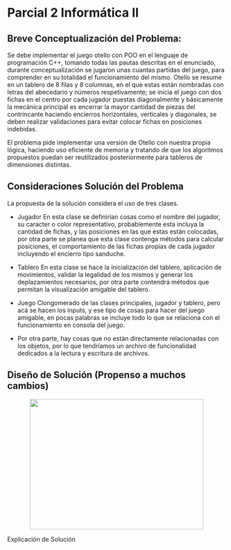 # Parcial 2 Informática II

## Breve Conceptualización del Problema:

Se debe implementar el juego otello con POO en el lenguaje de programación C++, tomando todas las pautas descritas en el enunciado, durante conceptualización se jugaron unas cuantas partidas del juego, para comprender en su totalidad el funcionamiento del mismo. Otello se resume en un tablero de 8 filas y 8 columnas, en el que estas están nombradas con letras del abecedario y números respetivamente; se inicia el juego con dos fichas en el centro por cada jugador puestas diagonalmente y básicamente la mecánica principal es encerrar la mayor cantidad de piezas del contrincante haciendo encierros horizontales, verticales y diagonales, se deben realizar validaciones para evitar colocar fichas en posiciones indebidas.

El problema pide implementar una versión de Otello con nuestra propia lógica, haciendo uso eficiente de memoria y tratando de que los algoritmos propuestos puedan ser reutilizados posteriormente para tableros de dimensiones distintas.


## Consideraciones Solución del Problema

La propuesta de la solución considera el uso de tres clases.

* Jugador
En esta clase se definirían cosas como el nombre del jugador, su caracter o color representativo, probablemente esta incluya la cantidad de fichas, y las posiciones en las que estas están colocadas, por otra parte se planea que esta clase contenga métodos para calcular posiciones, el comportamiento de las fichas propias de cada jugador incluyendo el encierro tipo sanduche.

* Tablero
En esta clase se hace la inicialización del tablero, aplicación de movimientos, validar la legalidad de los mismos y generar los deplazamientos necesarios, por otra parte contendrá métodos que permitan la visualización amigable del tablero.

* Juego
Clongomerado de las clases principales, jugador y tablero, pero acá se hacen los inputs, y ese tipo de cosas para hacer del juego amigable, en pocas palabras se incluye todo lo que se relaciona con el funcionamiento en consola del juego.

* Por otra parte, hay cosas que no están directamente relacionadas con los objetos, por lo que tendríamos un archivo de funcionalidad dedicados a la lectura y escritura de archivos.


## Diseño de Solución (Propenso a muchos cambios)

<div align="center">
  <img src="https://i.imgur.com/bqWsBLu.png" width="400" height="300">
</div>

Explicación de Solución